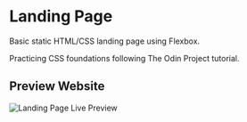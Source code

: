 # Landing Page
Basic static HTML/CSS landing page using Flexbox.

Practicing CSS foundations following The Odin Project tutorial.

## Preview Website
![Landing Page Live Preview](https://rlom721.github.io/landing-page/)